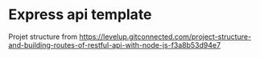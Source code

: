 # Express api template

Projet structure from https://levelup.gitconnected.com/project-structure-and-building-routes-of-restful-api-with-node-js-f3a8b53d94e7
